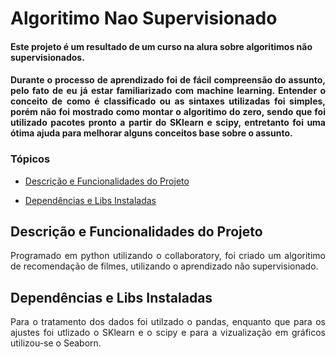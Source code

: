 
<h1>Algoritimo Nao Supervisionado</h1>

#### Este projeto é um resultado de um curso na alura sobre algoritimos não supervisionados.
<h4 align='justify'> Durante o processo de aprendizado foi de fácil compreensão do assunto, pelo fato de eu já estar familiarizado com machine learning. Entender o conceito de como é classificado ou as sintaxes utilizadas foi simples, porém não foi mostrado como montar o algoritimo do zero, sendo que foi utilizado pacotes pronto a partir do SKlearn e scipy, entretanto foi uma ótima ajuda para melhorar alguns conceitos base sobre o assunto.</h4>

### Tópicos 

* [Descrição e Funcionalidades do Projeto](#descrição-e-funcionalidades-do-projeto)

* [Dependências e Libs Instaladas](#dependências-e-libs-instaladas)

## Descrição e Funcionalidades do Projeto

<p align = 'justify'>Programado em python utilizando o collaboratory, foi criado um algoritimo de recomendação de filmes, utilizando o aprendizado não supervisionado.</p>

## Dependências e Libs Instaladas

<p align = 'justify'>Para o tratamento dos dados foi utilzado o pandas, enquanto que para os ajustes foi utlizado o SKlearn e o scipy e para a vizualização em gráficos utilizou-se o Seaborn. </p>
